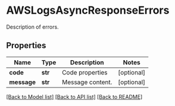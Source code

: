 # AWSLogsAsyncResponseErrors

Description of errors.
## Properties
Name | Type | Description | Notes
------------ | ------------- | ------------- | -------------
**code** | **str** | Code properties | [optional] 
**message** | **str** | Message content. | [optional] 

[[Back to Model list]](README.md#documentation-for-models) [[Back to API list]](README.md#documentation-for-api-endpoints) [[Back to README]](README.md)


